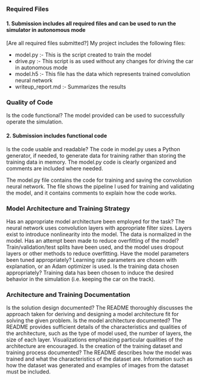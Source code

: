 ### Required Files

#### 1. Submission includes all required files and can be used to run the simulator in autonomous mode
[Are all required files submitted?]
My project includes the following files:
* model.py :- This is the script created to train the model
* drive.py :- This script is as used without any changes for driving the car in autonomous mode
* model.h5 :- This file has the data which represents trained convolution neural network 
* writeup_report.md :- Summarizes the results

### Quality of Code

Is the code functional?	The model provided can be used to successfully operate the simulation.
#### 2. Submission includes functional code

Is the code usable and readable?	The code in model.py uses a Python generator, if needed, to generate data for training rather than storing the training data in memory. The model.py code is clearly organized and comments are included where needed.

The model.py file contains the code for training and saving the convolution neural network. The file shows the pipeline I used for training and validating the model, and it contains comments to explain how the code works.


### Model Architecture and Training Strategy

Has an appropriate model architecture been employed for the task?	The neural network uses convolution layers with appropriate filter sizes. Layers exist to introduce nonlinearity into the model. The data is normalized in the model.
Has an attempt been made to reduce overfitting of the model?	Train/validation/test splits have been used, and the model uses dropout layers or other methods to reduce overfitting.
Have the model parameters been tuned appropriately?	Learning rate parameters are chosen with explanation, or an Adam optimizer is used.
Is the training data chosen appropriately?	Training data has been chosen to induce the desired behavior in the simulation (i.e. keeping the car on the track).

### Architecture and Training Documentation

Is the solution design documented?	The README thoroughly discusses the approach taken for deriving and designing a model architecture fit for solving the given problem.
Is the model architecture documented?	The README provides sufficient details of the characteristics and qualities of the architecture, such as the type of model used, the number of layers, the size of each layer. Visualizations emphasizing particular qualities of the architecture are encouraged.
Is the creation of the training dataset and training process documented?	The README describes how the model was trained and what the characteristics of the dataset are. Information such as how the dataset was generated and examples of images from the dataset must be included.
